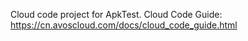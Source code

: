 Cloud code project for ApkTest. Cloud Code Guide: https://cn.avoscloud.com/docs/cloud_code_guide.html